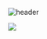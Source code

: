 ![header](https://capsule-render.vercel.app/api?type=slice&color=ff7f00&text=Welcome&fontColor=ffffff&alignment-baseline="middle"&fontAlign=75&fontAlignY=28&height=200&desc=one._.ten%20GitHub%20Profile&descAlign=83&descAlignY=50)

<img src="https://img.shields.io/badge/Java-007396?style=flat-square&logo=Java&logoColor=white"/>

